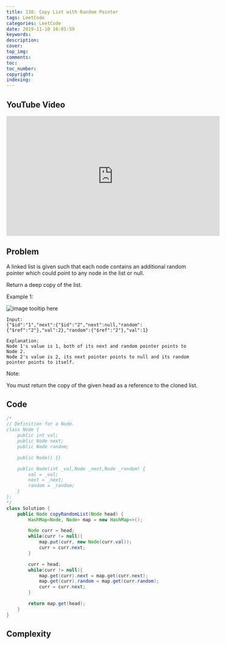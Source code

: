 ```yaml
---
title: 138. Copy List with Random Pointer
tags: LeetCode
categories: LeetCode
date: 2019-11-10 16:01:59
keywords:
description:
cover:
top_img:
comments:
toc:
toc_number:
copyright:
indexing:
---
```


## YouTube Video

<iframe width="560" height="315" src="https://www.youtube.com/embed/UWt3qmjx8qo" frameborder="0" allow="accelerometer; autoplay; encrypted-media; gyroscope; picture-in-picture" allowfullscreen></iframe>

## Problem

A linked list is given such that each node contains an additional random pointer which could point to any node in the list or null.

Return a deep copy of the list.

Example 1:

![image tooltip here](/assets/138.png)

```
Input:
{"$id":"1","next":{"$id":"2","next":null,"random":{"$ref":"2"},"val":2},"random":{"$ref":"2"},"val":1}

Explanation:
Node 1's value is 1, both of its next and random pointer points to Node 2.
Node 2's value is 2, its next pointer points to null and its random pointer points to itself.
```

Note:

You must return the copy of the given head as a reference to the cloned list.

## Code

```java
/*
// Definition for a Node.
class Node {
    public int val;
    public Node next;
    public Node random;

    public Node() {}

    public Node(int _val,Node _next,Node _random) {
        val = _val;
        next = _next;
        random = _random;
    }
};
*/
class Solution {
    public Node copyRandomList(Node head) {
        HashMap<Node, Node> map = new HashMap<>();

        Node curr = head;
        while(curr != null){
            map.put(curr, new Node(curr.val));
            curr = curr.next;
        }

        curr = head;
        while(curr != null){
            map.get(curr).next = map.get(curr.next);
            map.get(curr).random = map.get(curr.random);
            curr = curr.next;
        }

        return map.get(head);
    }
}
```

## Complexity
